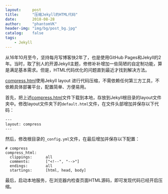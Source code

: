 ```yaml
---
layout:     post
title:      "压缩Jekyll的HTML代码"
date:       2018-08-28
author:     "phantomVK"
header-img: "img/bg/post_bg.jpg"
catalog:    false
tags:
    - Jekyll
---
```


从16年10月至今，坚持每月写博客快2年了，也是使用GitHub Pages和Jekyll的2年。当时，取了别人的开源Jekyll主题，修修补补增加一些简陋的自定制功能，算是满足基本需求。但是，HTML代码优化的问题直到最近才找到解决方法。

[compress.html](https://github.com/penibelst/jekyll-compress-html/blob/master/site/_layouts/compress.html)使用Jekyll layout 进行代码压缩，不需依赖任何第三方工具，不依赖具体部署平台，配置简单、方便易用。

首先，把上述[compress.html](https://github.com/penibelst/jekyll-compress-html/blob/master/site/_layouts/compress.html)文件下载到本地，存放到Jekyll根目录的layout文件夹中。修改layout文件夹下的`default.html`文件，在文件头部增加并保存以下代码：

```html
---
layout: compress
---
```

然后，修改根目录的`_config.yml`文件，在最后增加并保存以下配置：

```
# compress
compress_html:
  clippings:      all
  comments:       ["<!--", "-->"]
  endings:        all
  startings:      [html, head, body]
```

最后，启动本地服务，在浏览器内检查页面HTML源码，即可发现代码已经开启压缩。